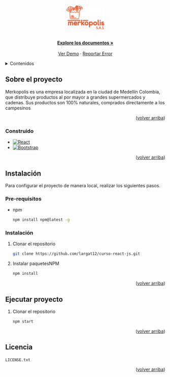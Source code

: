 <!-- Improved compatibility of back to top link: See: https://github.com/othneildrew/Best-README-Template/pull/73 -->
<a name="readme-top"></a>
<!--
*** Thanks for checking out the Best-README-Template. If you have a suggestion
*** that would make this better, please fork the repo and create a pull request
*** or simply open an issue with the tag "enhancement".
*** Don't forget to give the project a star!
*** Thanks again! Now go create something AMAZING! :D
-->





<!-- PROJECT LOGO -->
<br />
<div align="center">
  <a href="https://github.com/largat12/curso-react-js">
    <img src="public/img/logo-color.png" alt="Logo" width="120">
  </a>
  <p align="center">
    <br />
    <a href="https://github.com/largat12/curso-react-js"><strong>Explore los documentos »</strong></a>
    <br />
    <br />
    <a href="https://tienda-curso-react-js.vercel.app/">Ver Demo</a>
    ·
    <a href="https://github.com/largat12/curso-react-js/issues">Reportar Error</a>
  </p>
</div>



<!-- TABLE OF CONTENTS -->
<details>
  <summary>Contenidos</summary>
  <ol>
    <li>
      <a href="#sobre-el-proyecto">Sobre el proyecto</a>
      <ul>
        <li><a href="#construido">Construido</a></li>
      </ul>
    </li>
    <li>
      <a href="#instalacion">Instalación</a>
      <ul>
        <li><a href="#pre-requisitos">Pre-requisitos</a></li>
        <li><a href="#instalacion">Instalación</a></li>
      </ul>
    </li>
    <li><a href="#ejecutar-proyecto">Ejecutar proyecto</a></li>
    <li><a href="#lincecia">Lincencia</a></li>
  </ol>
</details>



<!-- ABOUT THE PROJECT -->
## Sobre el proyecto


Merkopolis es una empresa localizada en la ciudad de Medellín Colombia, que distribuye productos al por mayor a grandes supermercados y cadenas. Sus productos son 100% naturales, comprados directamente a los campesinos


<p align="right">(<a href="#readme-top">volver arriba</a>)</p>



### Construido

* [![React][React.js]][React-url]
* [![Bootstrap][Bootstrap.com]][Bootstrap-url]

<p align="right">(<a href="#readme-top">volver arriba</a>)</p>



<!-- GETTING STARTED -->
## Instalación

Para configurar el proyecto de manera local, realizar los siguientes pasos.

### Pre-requisitos

* npm
  ```sh
  npm install npm@latest -g
  ```

### Instalación



1. Clonar el repositorio
   ```sh
   git clone https://github.com/largat12/curso-react-js.git
   ```
2. Instalar paquetesNPM
   ```sh
   npm install
   ```


<p align="right">(<a href="#readme-top">volver arriba</a>)</p>



<!-- USAGE EXAMPLES -->
## Ejecutar proyecto

1. Clonar el repositorio
   ```sh
   npm start
   ```

<p align="right">(<a href="#readme-top">volver arriba</a>)</p>


<!-- LICENSE -->
## Licencia
`LICENSE.txt`

<p align="right">(<a href="#readme-top">volver arriba</a>)</p>






<!-- MARKDOWN LINKS & IMAGES -->
[issues-shield]: https://img.shields.io/github/issues/othneildrew/Best-README-Template.svg?style=for-the-badge
[issues-url]: https://github.com/othneildrew/Best-README-Template/issues
[product-screenshot]: images/screenshot.png
[Next.js]: https://img.shields.io/badge/next.js-000000?style=for-the-badge&logo=nextdotjs&logoColor=white
[Next-url]: https://nextjs.org/
[React.js]: https://img.shields.io/badge/React-20232A?style=for-the-badge&logo=react&logoColor=61DAFB
[React-url]: https://reactjs.org/
[Bootstrap.com]: https://img.shields.io/badge/Bootstrap-563D7C?style=for-the-badge&logo=bootstrap&logoColor=white
[Bootstrap-url]: https://getbootstrap.com
